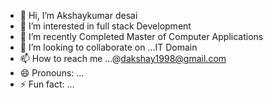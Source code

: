 - 👋 Hi, I’m Akshaykumar desai
- 👀 I’m interested in full stack Development
- 🌱 I’m recently Completed Master of Computer Applications
- 💞️ I’m looking to collaborate on ...IT Domain
- 📫 How to reach me ...@dakshay1998@gmail.com
- 😄 Pronouns: ...
- ⚡ Fun fact: ...

<!---
akshaydesai99/akshaydesai99 is a ✨ special ✨ repository because its `README.md` (this file) appears on your GitHub profile.
You can click the Preview link to take a look at your changes.
--->
